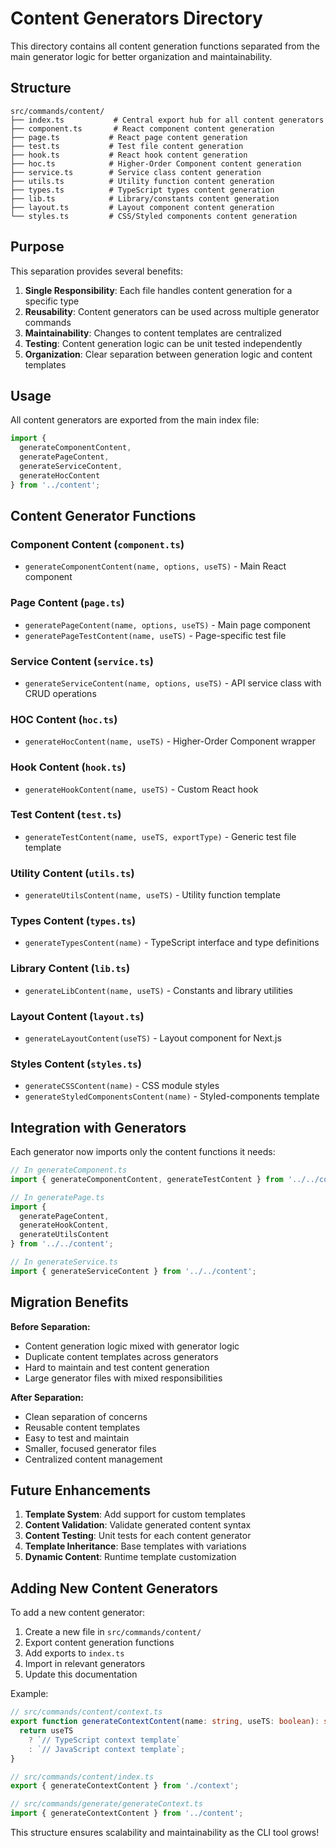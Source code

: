 # Content Generators Directory

This directory contains all content generation functions separated from the main generator logic for better organization and maintainability.

## Structure

```
src/commands/content/
├── index.ts           # Central export hub for all content generators
├── component.ts       # React component content generation
├── page.ts           # React page content generation
├── test.ts           # Test file content generation
├── hook.ts           # React hook content generation
├── hoc.ts            # Higher-Order Component content generation
├── service.ts        # Service class content generation
├── utils.ts          # Utility function content generation
├── types.ts          # TypeScript types content generation
├── lib.ts            # Library/constants content generation
├── layout.ts         # Layout component content generation
└── styles.ts         # CSS/Styled components content generation
```

## Purpose

This separation provides several benefits:

1. **Single Responsibility**: Each file handles content generation for a specific type
2. **Reusability**: Content generators can be used across multiple generator commands
3. **Maintainability**: Changes to content templates are centralized
4. **Testing**: Content generation logic can be unit tested independently
5. **Organization**: Clear separation between generation logic and content templates

## Usage

All content generators are exported from the main index file:

```typescript
import { 
  generateComponentContent,
  generatePageContent,
  generateServiceContent,
  generateHocContent
} from '../content';
```

## Content Generator Functions

### Component Content (`component.ts`)
- `generateComponentContent(name, options, useTS)` - Main React component

### Page Content (`page.ts`)
- `generatePageContent(name, options, useTS)` - Main page component
- `generatePageTestContent(name, useTS)` - Page-specific test file

### Service Content (`service.ts`)
- `generateServiceContent(name, options, useTS)` - API service class with CRUD operations

### HOC Content (`hoc.ts`)
- `generateHocContent(name, useTS)` - Higher-Order Component wrapper

### Hook Content (`hook.ts`)
- `generateHookContent(name, useTS)` - Custom React hook

### Test Content (`test.ts`)
- `generateTestContent(name, useTS, exportType)` - Generic test file template

### Utility Content (`utils.ts`)
- `generateUtilsContent(name, useTS)` - Utility function template

### Types Content (`types.ts`)
- `generateTypesContent(name)` - TypeScript interface and type definitions

### Library Content (`lib.ts`)
- `generateLibContent(name, useTS)` - Constants and library utilities

### Layout Content (`layout.ts`)
- `generateLayoutContent(useTS)` - Layout component for Next.js

### Styles Content (`styles.ts`)
- `generateCSSContent(name)` - CSS module styles
- `generateStyledComponentsContent(name)` - Styled-components template

## Integration with Generators

Each generator now imports only the content functions it needs:

```typescript
// In generateComponent.ts
import { generateComponentContent, generateTestContent } from '../../content';

// In generatePage.ts
import { 
  generatePageContent, 
  generateHookContent, 
  generateUtilsContent 
} from '../../content';

// In generateService.ts
import { generateServiceContent } from '../../content';
```

## Migration Benefits

**Before Separation:**
- Content generation logic mixed with generator logic
- Duplicate content templates across generators
- Hard to maintain and test content generation
- Large generator files with mixed responsibilities

**After Separation:**
- Clean separation of concerns
- Reusable content templates
- Easy to test and maintain
- Smaller, focused generator files
- Centralized content management

## Future Enhancements

1. **Template System**: Add support for custom templates
2. **Content Validation**: Validate generated content syntax
3. **Content Testing**: Unit tests for each content generator
4. **Template Inheritance**: Base templates with variations
5. **Dynamic Content**: Runtime template customization

## Adding New Content Generators

To add a new content generator:

1. Create a new file in `src/commands/content/`
2. Export content generation functions
3. Add exports to `index.ts`
4. Import in relevant generators
5. Update this documentation

Example:
```typescript
// src/commands/content/context.ts
export function generateContextContent(name: string, useTS: boolean): string {
  return useTS 
    ? `// TypeScript context template`
    : `// JavaScript context template`;
}

// src/commands/content/index.ts
export { generateContextContent } from './context';

// src/commands/generate/generateContext.ts
import { generateContextContent } from '../content';
```

This structure ensures scalability and maintainability as the CLI tool grows!
